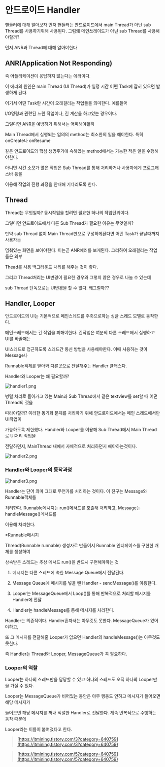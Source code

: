 # 안드로이드 Handler

핸들러에 대해 알아보자 먼저 핸들러는 안드로이드에서 main Thread가 아닌 sub Thread를 사용하기위해 사용된다. 그럼왜 메인쓰레이드가 아닌 sub Thread를 사용해야할까? 

먼저 ANR과 Thread에 대해 알아야한다

## ANR(Application Not Responding)

즉 어플리케이션이 응답하지 않는다는 에러이다.

이 에러의 원인은 main Thread (UI Thread)가 일정 시간 어떤 Task에 잡혀 있으면 발생하게 된다.

어기서 어떤 Task란 시간이 오래걸리는 작업들을 의미한다. 예를들어

I/O명령과 관련된 느린 작업이나, 긴 계산을 하고있는 경우이다.

그렇다면 ANR을 예방하기 위해서는 어찌해야할까

Main Thread에서 실행되는 임의의 method는 최소한의 일을 해야한다. 특히 onCreate나 onResume

같은 안드로이드의 핵심 생명주기에 속해있는 method에서는 가능한 적은 일을 수행해야한다.

아니면 시간 소모가 많은 작업은 Sub Thread를 통해 처리하거나 사용자에게 프로그래스바 등을 

이용해 작업의 진행 과정을 안내해 기다리도록 한다.

## Thread

Thread는 무엇일까? 동시작업을 할려면 필요한 하나의 작업단위이다.

그렇다면 안드로이드에서 다른 Sub Thread가 필요한 이유는 무엇일까?

만약 sub Thread 없이 Main Thread만으로 구성하게된다면 어떤 Task가 끝날때까지 사용자는 

멈춰있는 화면을 보아야한다. 이는곧 ANR에러를 보게된다. 그리하여 오래걸리는 작업들은 외부

Thead를 사용 백그라운드 처리를 해주는 것이 좋다.

그리고 Thread처리는 UI변경이 필요한 경우와 그렇지 않은 경우로 나눌 수 있는데

sub Thread 단독으로는 UI변경을 할 수 없다. 왜그럴까??

## Handler, Looper

안드로이드의 UI는 기본적으로 메인스레드를 주축으로하는 싱글 스레드 모델로 동작한다. 

메인스레드에서는 긴 작업을 피해야한다. 긴작업은 여분의 다른 스레드에서 실행하고 UI를 바꿀때는

UI스레드로 접근하도록 스레드간 통신 방법을 사용해야한다. 이때 사용하는 것이 Message나 

Runnable객체를 받아와 다른곳으로 전달해주는 Handler 클래스다.

Handler와 Looper는 왜 필요할까?

![handler1.png](./../../img/android/handler/handler1.png)

병렬 처리로 돌아가고 있는 Main과 Sub Thread에서 같은 textview를 set할 때 어떤 Thread의 것을 

따라야할까? 이러한 동기화 문제를 처리하기 위해 안드로이드에서는 메인 스레드에서만 UI작업이

가능하도록 제한했다. Handler와 Looper를 이용해 Sub Thread에서 Main Thread로 UI처리 작업을 

전달하던지, MainThread 내에서 자체적으로 처리하던지 해야하는것이다.

![handler2.png](./../../img/android/handler/handler2.png)

### Handler와 Looper의 동작과정

![handler3.png](./../../img/android/handler/handler3.png)

Handler는 단어 의미 그대로 무언가를 처리하는 것이다. 이 친구는 Message와 Runnable객체를 

처리한다. Runnable메시지는 run()메서드를 호출해 처리하고, Message는 handleMessage()메서드를 

이용해 처리한다.

*Runnable메시지

Thread(Runnable runnable) 생성자로 만들어서 Runnable 인터페이스를 구현한 개체를 생성하여 

상속받은 스레드는 추상 메서드 run()을 반드시 구현해야하는 것

1. 메시지는 다른 스레드에 속한 Message Queue에서 전달된다.
2. Message Queue에 메시지를 넣을 땐 Handler - sendMessage()를 이용한다.
3. Looper는 MessageQueue에서 Loop()를 통해 반복적으로 처리할 메시지를 Handler에 전달

4. Handler는 handleMessage를 통해 메시지를 처리한다.

Handler는 의존적이다. Handler혼자서는 아무것도 못한다. MessageQueue가 있어야하고, 

또 그 메시지를 전달해줄 Looper가 없으면 Handler의 handleMessage()는 아무것도 못한다.

즉 Handler는 Thread와 Looper, MessageQueue가 꼭 팔요하다.

### Looper의 역할

Looper는 하나의 스레드만을 담당할 수 있고 하나의 스레드도 오직 하나의 Looper만을 가질 수 있다.

Looper는 MessageQueue가 비어있는 동안은 아무 행동도 안하고 메시지가 들어오면 해당 메시지가

들어오면 해당 메시지를 꺼내 적절한 Handler로 전달한다. 계속 반복적으로 수행하는 동작 때문에

Looper라는 이름이 붙여졌다고 한다.

> [https://itmining.tistory.com/3?category=640759](https://itmining.tistory.com/3?category=640759)
> 

> [https://itmining.tistory.com/5?category=640759](https://itmining.tistory.com/5?category=640759)
>